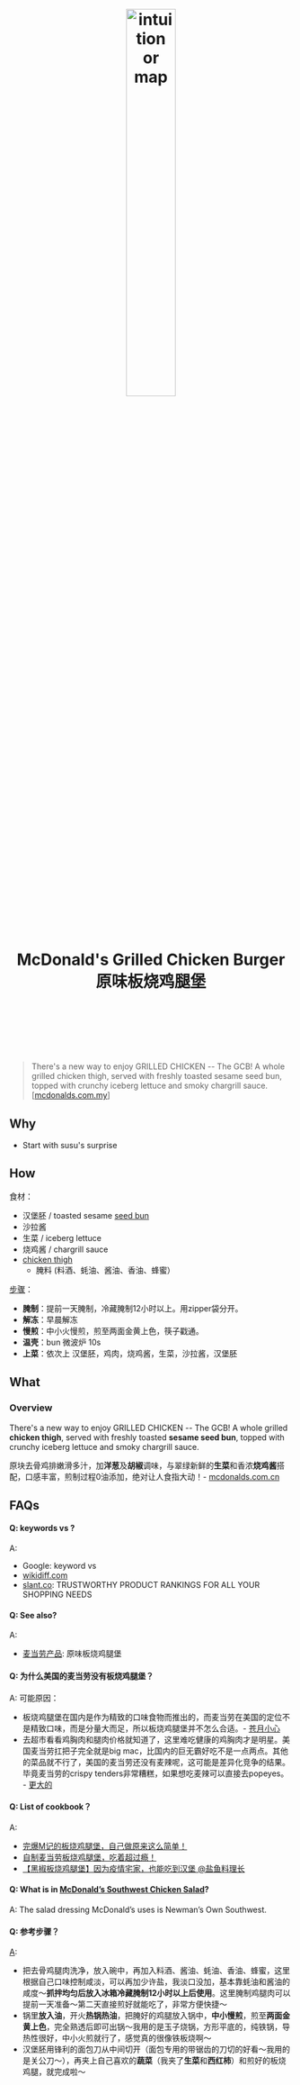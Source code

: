 <h1 align="center">
<br>
	<a href="https://www.youtube.com/watch?v=iN4j9yHobyM">
  <img src="https://i.imgur.com/4YT9eNR.jpg" alt="intuition or map" width=42%">
  </a>
  <br><br>
McDonald's Grilled Chicken Burger <br> 原味板烧鸡腿堡

  <br><br>
</h1>

> There's a new way to enjoy GRILLED CHICKEN -- The GCB! 
A whole grilled chicken thigh, served with freshly toasted sesame seed bun, topped with crunchy iceberg lettuce and smoky chargrill sauce.  [[mcdonalds.com.my](https://www.mcdonalds.com.my/menu/gcb-grilled-chicken-burger)]

## Why 

* Start with susu's surprise

## How

食材：

* 汉堡胚 / toasted sesame [seed bun](https://www.amazon.com/gp/product/B07883J7W5/ref=ox_sc_act_title_14) 
* 沙拉酱
* 生菜 / iceberg lettuce
* 烧鸡酱 / chargrill sauce
* [chicken thigh](https://www.amazon.com/Just-BARE-Chicken-Hand-Trimmed-Boneless/dp/B00AR100NE/)
	*  腌料 (料酒、蚝油、酱油、香油、蜂蜜）

[步骤](https://www.dealmoon.com/guide/771140)：

* **腌制**：提前一天腌制，冷藏腌制12小时以上。用zipper袋分开。
* **解冻**：早晨解冻
* **慢煎**：中小火慢煎，煎至两面金黄上色，筷子戳通。
* **温壳**：bun 微波炉 10s
* **上菜**：依次上 汉堡胚，鸡肉，烧鸡酱，生菜，沙拉酱，汉堡胚



## What 

### Overview

There's a new way to enjoy GRILLED CHICKEN -- The GCB! 
A whole grilled **chicken thigh**, served with freshly toasted **sesame seed bun**, topped with crunchy iceberg lettuce and smoky chargrill sauce.

原块去骨鸡排嫩滑多汁，加**洋葱**及**胡椒**调味，与翠绿新鲜的**生菜**和香浓**烧鸡酱**搭配，口感丰富，煎制过程0油添加，绝对让人食指大动！- [mcdonalds.com.cn](https://www.mcdonalds.com.cn/product/Grilled-Chicken-Sandwich)


## FAQs

#### Q: keywords vs ?

A: 

* Google: keyword vs 
* [wikidiff.com](https://wikidiff.com/)
* [slant.co](https://www.slant.co/): TRUSTWORTHY PRODUCT RANKINGS FOR ALL YOUR SHOPPING NEEDS



#### Q: See also?

A:

* [麦当劳产品](https://www.wikiwand.com/zh-hans/%E9%BA%A6%E5%BD%93%E5%8A%B3%E4%BA%A7%E5%93%81): 原味板烧鸡腿堡

#### Q: 为什么美国的麦当劳没有板烧鸡腿堡？

A: 可能原因：

* 板烧鸡腿堡在国内是作为精致的口味食物而推出的，而麦当劳在美国的定位不是精致口味，而是分量大而足，所以板烧鸡腿堡并不怎么合适。- [苍月小心](https://www.zhihu.com/question/38064563/answer/76311781)
* 去超市看看鸡胸肉和腿肉价格就知道了，这里难吃健康的鸡胸肉才是明星。美国麦当劳扛把子完全就是big mac，比国内的巨无霸好吃不是一点两点。其他的菜品就不行了，美国的麦当劳还没有麦辣呢，这可能是差异化竞争的结果。毕竟麦当劳的crispy tenders非常糟糕，如果想吃麦辣可以直接去popeyes。 - [更大的](https://www.zhihu.com/question/38064563/answer/830514834)

#### Q: List of cookbook？

A: 

* [完爆M记的板烧鸡腿堡，自己做原来这么简单！](https://www.dealmoon.com/guide/771140)
* [自制麦当劳板烧鸡腿堡，吃着超过瘾！](https://www.youtube.com/watch?v=8WYt9t_ncGk)
* [【黑椒板烧鸡腿堡】因为疫情宅家，也能吃到汉堡 @盐鱼料理长
](https://www.youtube.com/watch?v=Ea-U4eePKIc)
 
#### Q: What is in [McDonald’s Southwest Chicken Salad](https://thegirlonbloor.com/mcdonalds-southwest-salad-copycat-recipe/)?

A: The salad dressing McDonald’s uses is Newman’s Own Southwest. 

#### Q: 参考步骤？

[A](https://www.dealmoon.com/guide/771140):
 
* 把去骨鸡腿肉洗净，放入碗中，再加入料酒、酱油、蚝油、香油、蜂蜜，这里根据自己口味控制咸淡，可以再加少许盐，我淡口没加，基本靠蚝油和酱油的咸度～**抓拌均匀后放入冰箱冷藏腌制12小时以上后使用**。这里腌制鸡腿肉可以提前一天准备～第二天直接煎好就能吃了，非常方便快捷～
* 锅里**放入油**，开火**热锅热油**，把腌好的鸡腿放入锅中，**中小慢煎**，煎至**两面金黄上色**，完全熟透后即可出锅～我用的是玉子烧锅，方形平底的，纯铁锅，导热性很好，中小火煎就行了，感觉真的很像铁板烧啊～
* 汉堡胚用锋利的面包刀从中间切开（面包专用的带锯齿的刀切的好看～我用的是关公刀～），再夹上自己喜欢的**蔬菜**（我夹了**生菜**和**西红柿**）和煎好的板烧鸡腿，就完成啦～

